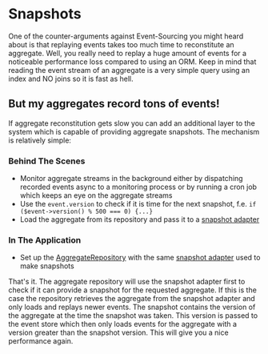 # Snapshots

One of the counter-arguments against Event-Sourcing you might heard about is that replaying events takes too much time to reconstitute an aggregate.
Well, you really need to replay a huge amount of events for a noticeable performance loss compared to using an ORM.
Keep in mind that reading the event stream of an aggregate is a very simple query using an index and NO joins so it is fast as hell.

## But my aggregates record tons of events!
If aggregate reconstitution gets slow you can add an additional layer to the system which
is capable of providing aggregate snapshots. The mechanism is relatively simple:

### Behind The Scenes
- Monitor aggregate streams in the background either by dispatching recorded events async to a monitoring process or
by running a cron job which keeps an eye on the aggregate streams
- Use the `event.version` to check if it is time for the next snapshot, f.e. `if ($event->version() % 500 === 0) {...}`
- Load the aggregate from its repository and pass it to a [snapshot adapter](../README.md#available-snapshot-adapters)

### In The Application
- Set up the [AggregateRepository](../src/Aggregate/AggregateRepository.php) with the same [snapshot adapter](../README.md#available-snapshot-adapters)
used to make snapshots

That's it. The aggregate repository will use the snapshot adapter first to check if it can provide a snapshot for
the requested aggregate. If this is the case the repository retrieves the aggregate from the snapshot adapter and
only loads and replays newer events. The snapshot contains the version of the aggregate at the time
the snapshot was taken. This version is passed to the event store which then only loads events for the aggregate with a
version greater than the snapshot version. This will give you a nice performance again.

